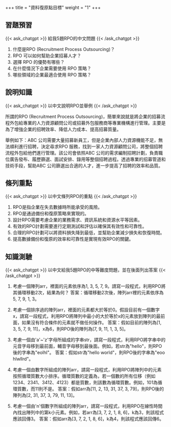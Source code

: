 +++
title = "資料復原點目標"
weight = "1"
+++
## 習題預習
{{< ask_chatgpt >}}
給我5題RPO的中文問題
{{< /ask_chatgpt >}}

1. 什麼是RPO (Recruitment Process Outsourcing)？ 
2. RPO 可以如何幫助企業招募人才？ 
3. 選擇 RPO 的優勢有哪些？ 
4. 在什麼情況下企業需要使用 RPO 策略？ 
5. 哪些領域的企業最適合使用 RPO 策略？   

## 說明知識
{{< ask_chatgpt >}}
以中文說明RPO並舉例
{{< /ask_chatgpt >}}

所謂的RPO (Recruitment Process Outsourcing)，簡單來說就是將企業的招募流程外包給專業的人力資源顧問公司或招募外包服務商等專業機構進行管理。主要是為了增強企業的招聘效率、降低人力成本、提高招募質量。

舉例如下：ABC 公司需要大量招募新員工，但是企業內部人力資源機能不足，無法順利進行招聘，決定尋求RPO 服務，找到一家人力資源顧問公司，將整個招聘流程外包給他們進行管理。該公司會依照ABC 公司的需求編制招聘計劃，負責職位廣告發布、履歷篩選、面試安排、錄用等整個招聘過程。透過專業的招募管道和技術手段，幫助ABC 公司篩選出合適的人才，進一步提高了招聘的效率和品質。   

## 條列重點
{{< ask_chatgpt >}}
以中文條列RPO的重點
{{< /ask_chatgpt >}}

1. RPO是指企業在失去數據時所能承受的風險。
2. RPO是通過備份和復原策略來實現的。
3. 設計RPO需要考慮企業的業務需求、資訊系統和資源水平等因素。
4. 有效的RPO計劃需要進行定期測試和評估以確保其有效性和可靠性。
5. 合理的RPO計劃可以將資料損失降到最低，並幫助企業減少損失和恢復時間。
6. 提高數據備份和復原的效率和可靠性是實現有效RPO的關鍵。   

## 知識測驗
{{< ask_chatgpt >}}
以中文給我5題RPO的中等難度問題，並在後面列出答案
{{< /ask_chatgpt >}}

1. 考慮一個陣列arr，裡面的元素依序為1, 3, 5, 7, 9。請寫一段程式，利用RPO將其循環移動2次，結果為何？
答案：循環移動2次後，陣列arr裡的元素依序為5, 7, 9, 1, 3。

2. 考慮一個排序過的陣列arr，裡面的元素都大於等於0。假設目前有一個數字x，請寫一段程式，利用RPO將陣列中最小的大於等於x的元素放到陣列的最前面，如果沒有符合條件的元素就不做任何操作。
答案：假如目前的陣列為[1, 3, 5, 7, 9, 11]，x為6，則RPO後的陣列為[7, 9, 11, 1, 3, 5]。

3. 考慮一個由'a'~'z'字母所組成的字串str，請寫一段程式，利用RPO將字串中的元音字母移到最前面，輔音字母移到最後面。例如，若str為"hello"，則RPO後的字串為"eolhl"。
答案：假如str為"hello world"，則RPO後的字串為"eoo hlwllrd"。

4. 考慮一個由數字所組成的陣列arr，請寫一段程式，利用RPO將陣列中的元素按照循環質數大小排序。循環質數的定義為，若一個數的所有位移（例如1234、2341、3412、4123）都是質數，則該數為循環質數。例如，101為循環質數，而11則不是。
答案：假如arr為[11, 2, 13, 31, 37, 3, 79]，則RPO後的陣列為[2, 31, 37, 3, 79, 11, 13]。

5. 考慮一個由'n'個數字所組成的陣列arr，請寫一段程式，利用RPO在線性時間內找出陣列中的第k小元素。例如，若arr為[3, 7, 2, 1, 8, 6]，k為3，則該程式應該回傳3。
答案：假如arr為[3, 7, 2, 1, 8, 6]，k為4，則該程式應該回傳6。   


